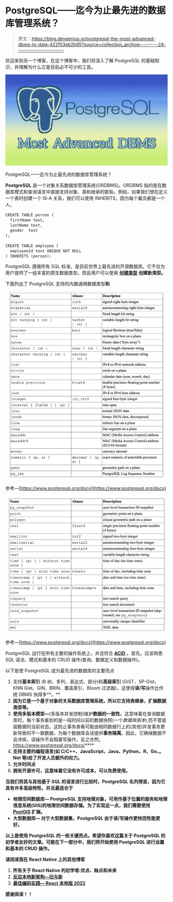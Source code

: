 # PostgreSQL——迄今为止最先进的数据库管理系统？

> 原文：<https://blog.devgenius.io/postgresql-the-most-advanced-dbms-to-date-422f53eb2b95?source=collection_archive---------24----------------------->

欢迎来到另一个博客，在这个博客中，我们将深入了解 PostgreSQL 的基础知识，并理解为什么它是目前必不可少的工具。

![](img/adbecd709128457a0cea0662bba99613.png)

PostgreSQL——迄今为止最先进的数据库管理系统？

**PostgreSQL** 是一个对象关系数据库管理系统(ORDBMS)。ORDBMS 指的是在数据库模式和查询语言中直接支持对象、类和继承的那些。例如，如果我们想在定义一个表时创建一个 IS-A 关系，我们可以使用 INHERITS，因为每个雇员都是一个人。

```
CREATE TABLE person (
  firstName text,
  lastName text,
  gender  text
);

CREATE TABLE employee (
  employeeId text UNIQUE NOT NULL
) INHERITS (person);
```

PostgreSQL 遵循所有 SQL 标准，是目前世界上最先进的开源数据库。它不仅为用户提供了一组丰富的原生数据类型，而且用户可以使用 [**创建类型**](https://www.postgresql.org/docs/current/sql-createtype.html) **创建新类型。**

下面列出了 PostgreSQL 支持的内置通用数据类型**和**

![](img/5e32a3c47090a0b5b85c0a1736f7863d.png)

参考—[https://www.postgresql.org/docs](https://www.postgresql.org/docs)

![](img/fdddeb7e8f718eb0f9be39f8479dbd50.png)

参考—[https://www.postgresql.org/docs](https://www.postgresql.org/docs)

PostgreSQL 运行在所有主要的操作系统上，并且符合 [**ACID**](https://www.geeksforgeeks.org/acid-properties-in-dbms/) 。首先，应该熟悉 SQL 语法、模式和基本的 CRUD 操作(查询、数据定义和数据操作)。

以下是使 PostgreSQL 成为最先进的数据库的主要亮点

1.  支持**基本索引** (B 树、多列、表达式、部分)和**高级索引** (GiST、SP-Gist、KNN Gist、GIN、BRIN、覆盖索引、Bloom 过滤器)，这使得**读/写**操作比传统 DBMS 快得多**。**
2.  **因为它是一个基于对象的关系数据库管理系统，所以它支持表继承，扩展数据类型等。**
3.  **使用多版本模型—**(多版本并发控制)维护**数据的一致性**。这意味着在查询数据库时，每个事务看到的是一段时间以前的数据快照(一个*数据库版本*),而不管底层数据的当前状态。这防止事务查看可能由相同数据行上的(其他)并发事务更新导致的不一致数据，为每个数据库会话提供**事务隔离**。因此，它确保数据不会冲突，读操作不会阻塞写操作，反之亦然。https://www.postgresql.org/docs/****
4.  ****支持主要的**编程语言**(如 C/C++、JavaScript、Java、Python、R、Go、。Net 等)给了开发人员额外的权力。****
5.  ****允许**时间点******
6.  ****拥有开源许可，这意味着它没有许可成本，可以免费使用。****

****当我们将其与其他基于 SQL 的语言进行比较时，PostgreSQL 名列榜首，因为它具有许多高级特性，并且最适合于****

*   ******地理空间数据库—** PostgreSQL 支持地理对象，可用作基于位置的服务和地理信息系统(GIS)的地理空间数据存储。为了实现这一点，我们需要使用 [**PostGIS**](https://postgis.net/) 扩展。****
*   ******大型数据库—** 对于大型数据集，PostgreSQL 由于读/写操作更快而性能更好。****

****以上是使用 PostgreSQL 的一些关键亮点。希望你喜欢这篇关于 PostgreSQL 的初学者友好的文章。可能在下一部分中，我们将开始使用 PostgreSQL 进行设置和基本的 CRUD 操作。****

****请阅读我在 React Native 上的其他博客****

1.  ****所有关于 React Native 的初学者:优点、缺点和未来****
2.  ****[反应本地新架构—旧与新](https://javascript.plainenglish.io/react-native-new-architecture-old-vs-new-d0130f42bc79?source=your_stories_page-------------------------------------)****
3.  ****[最佳编码实践— React 本地版 2022](https://javascript.plainenglish.io/best-coding-practices-react-native-edition-2022-da833c8161de?source=your_stories_page-------------------------------------)****

****感谢阅读！！****